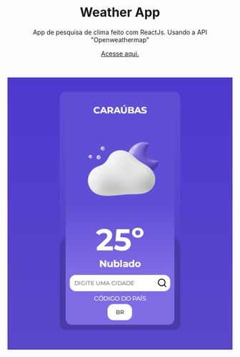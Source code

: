 
 <h1 align="center">Weather App</h1>


 <p align="center">App de pesquisa de clima feito com ReactJs. Usando a API "Openweathermap"</p>
 
 <p align="center"><a href="https://weather-app-two-opal.vercel.app/" target="_blank">Acesse aqui.</a></p>

<br>

<p align="center"><img src="screenshots/screenshot.png" alt="screenshot"/></p>
